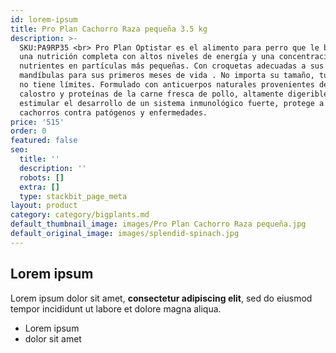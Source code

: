 ```yaml
---
id: lorem-ipsum
title: Pro Plan Cachorro Raza pequeña 3.5 kg
description: >-
  SKU:PA9RP35 <br> Pro Plan Optistar es el alimento para perro que le brindará
  una nutrición completa con altos niveles de energía y una concentración de
  nutrientes en partículas más pequeñas. Con croquetas adecuadas a sus
  mandíbulas para sus primeros meses de vida . No importa su tamaño, tu cuidado
  no tiene límites. Formulado con anticuerpos naturales provenientes del
  calostro y proteínas de la carne fresca de pollo, altamente digeribles para
  estimular el desarrollo de un sistema inmunológico fuerte, protege a los
  cachorros contra patógenos y enfermedades.
price: '515'
order: 0
featured: false
seo:
  title: ''
  description: ''
  robots: []
  extra: []
  type: stackbit_page_meta
layout: product
category: category/bigplants.md
default_thumbnail_image: images/Pro Plan Cachorro Raza pequeña.jpg
default_original_image: images/splendid-spinach.jpg
---
```

## Lorem ipsum

Lorem ipsum dolor sit amet, **consectetur adipiscing elit**, sed do eiusmod tempor incididunt ut labore et dolore magna aliqua.

- Lorem ipsum
- dolor sit amet